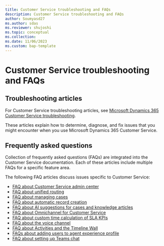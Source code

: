 ```yaml
---
title: Customer Service troubleshooting and FAQs  
description: Customer Service troubleshooting and FAQs
author: Soumyasd27
ms.author: sdas
ms.reviewer: shujoshi
ms.topic: conceptual 
ms.collection:
ms.date: 11/06/2023
ms.custom: bap-template
---
```


# Customer Service troubleshooting and FAQs

## Troubleshooting articles

For Customer Service troubleshooting articles, see [Microsoft Dynamics 365 Customer Service troubleshooting](/troubleshoot/dynamics-365/customer-service/welcome-customer-service).

These articles explain how to determine, diagnose, and fix issues that you might encounter when you use Microsoft Dynamics 365 Customer Service.

## Frequently asked questions

Collection of frequently asked questions (FAQs) are integrated into the Customer Service documentation. Each of these articles include multiple FAQs for a specific feature area.

The following FAQ articles discuss issues specific to Customer Service:

- [FAQ about Customer Service admin center](../faq-customer-service-admin-center.md)
- [FAQ about unified routing](../unified-routing-faqs.md)
- [FAQ about managing cases](../faq-case-mgmt.md)
- [FAQ about automatic record creation](../arc-faqs.md)
- [FAQ about AI suggestions for cases and knowledge articles](../csw-faqs-ai-suggestions.md)
- [FAQ about Omnichannel for Customer Service](../faqs.md)
- [FAQ about custom time calculation of SLA KPIs](../faqs-custom-time-sla-kpis.md)
- [FAQ about the voice channel](../voice-channel-faqs.md)
- [FAQ about Activities and the Timeline Wall](/powerapps/user/faq-for-timeline-and-activity)
- [FAQs about adding users to agent experience profile](../faq-agent-experience-profile.md)
- [FAQ about setting up Teams chat](../faq-teams-chat.md)